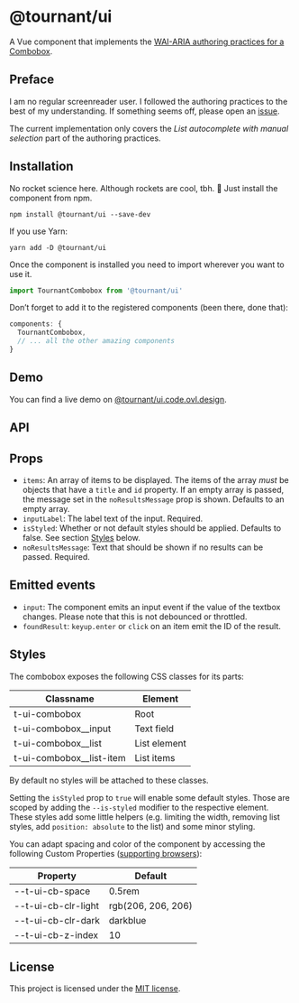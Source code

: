 # @tournant/ui

A Vue component that implements the [WAI-ARIA authoring practices for a Combobox](https://www.w3.org/TR/wai-aria-practices-1.1/#combobox).

## Preface

I am no regular screenreader user. I followed the authoring practices to the best of my understanding. If something seems off, please open an [issue](https://github.com/tournantdev/ui/issues/new 'New issue form of this project').

The current implementation only covers the _List autocomplete with manual selection_ part of the authoring practices.

## Installation

No rocket science here. Although rockets are cool, tbh. 🚀 Just install the component from npm.

```
npm install @tournant/ui --save-dev
```

If you use Yarn:

```
yarn add -D @tournant/ui
```

Once the component is installed you need to import wherever you want to use it.

```js
import TournantCombobox from '@tournant/ui'
```

Don’t forget to add it to the registered components (been there, done that):

```js
components: {
  TournantCombobox,
  // ... all the other amazing components
}
```

## Demo

You can find a live demo on [@tournant/ui.code.ovl.design](https://@tournant/ui.code.ovl.design/).

## API

## Props

- `items`: An array of items to be displayed. The items of the array _must_ be objects that have a `title` and `id` property. If an empty array is passed, the message set in the `noResultsMessage` prop is shown. Defaults to an empty array.
- `inputLabel`: The label text of the input. Required.
- `isStyled`: Whether or not default styles should be applied. Defaults to false. See section [Styles](#styles) below.
- `noResultsMessage`: Text that should be shown if no results can be passed. Required.

## Emitted events

- `input`: The component emits an input event if the value of the textbox changes. Please note that this is not debounced or throttled.
- `foundResult`: `keyup.enter` or `click` on an item emit the ID of the result.

## Styles

The combobox exposes the following CSS classes for its parts:

| Classname                  | Element      |
| -------------------------- | ------------ |
| t-ui-combobox              | Root         |
| t-ui-combobox\_\_input     | Text field   |
| t-ui-combobox\_\_list      | List element |
| t-ui-combobox\_\_list-item | List items   |

By default no styles will be attached to these classes.

Setting the `isStyled` prop to `true` will enable some default styles. Those are scoped by adding the `--is-styled` modifier to the respective element.
These styles add some little helpers (e.g. limiting the width, removing list styles, add `position: absolute` to the list) and some minor styling.

You can adapt spacing and color of the component by accessing the following Custom Properties ([supporting browsers](https://caniuse.com/#search=custom%20prop 'Support table for CSS Custom Properties')):

| Property            | Default            |
| ------------------- | ------------------ |
| --t-ui-cb-space     | 0.5rem             |
| --t-ui-cb-clr-light | rgb(206, 206, 206) |
| --t-ui-cb-clr-dark  | darkblue           |
| --t-ui-cb-z-index   | 10                 |

## License

This project is licensed under the [MIT license](LICENSE).
